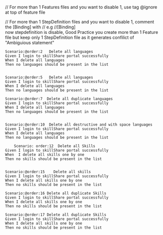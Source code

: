 // For more than 1 Features files and you want to disable 1, 
    use tag @ignore at top of feature file

// For more than 1 StepDefinition files and you want to disable 1,
    comment the [Binding] with //
    e.g  //[Binding]      
    now stepdefinition is disable, Good Practice you create more than 1 Feature file but keep only 1 StepDefinition file
    as it generates confilict of "Ambiguious statement"


    Scenario:@order:2   Delete all languages
    Given I login to skillShare portal successfully
    When I delete all languages
    Then no languages should be present in the list


    Scenario:@order:5   Delete all languages
    Given I login to skillShare portal successfully
    When I delete all languages
    Then no languages should be present in the list

    Scenario:@order:7  Delete all duplicate languages
    Given I login to skillShare portal successfully
    When I delete all languages
    Then no languages should be present in the list


    Scenario:@order:10  Delete all destructive and with space languages
    Given I login to skillShare portal successfully
    When I delete all languages
    Then no languages should be present in the list

        Scenario: order:12  Delete all Skills
    Given I login to skillShare portal successfully
    When  I delete all skills one by one
    Then no skills should be present in the list


    Scenario:@order:15    Delete all skills
    Given I login to skillShare portal successfully
    When I delete all skills one by one
	Then no skills should be present in the list 

    Scenario:@order:16 Delete all duplicate Skills
    Given I login to skillShare portal successfully
    When I delete all skills one by one
	Then no skills should be present in the list

    Scenario:@order:17 Delete all duplicate Skills
    Given I login to skillShare portal successfully
    When I delete all skills one by one
	Then no skills should be present in the list